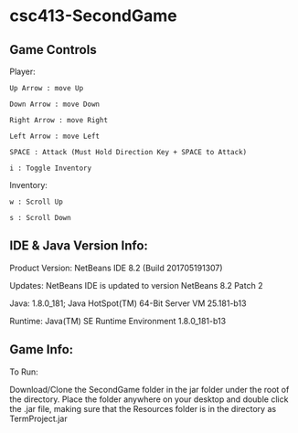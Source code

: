 # csc413-SecondGame

Game Controls
--------
  Player:

    Up Arrow : move Up
  
    Down Arrow : move Down
  
    Right Arrow : move Right
  
    Left Arrow : move Left
  
    SPACE : Attack (Must Hold Direction Key + SPACE to Attack)
  
    i : Toggle Inventory
    
  Inventory:
  
    w : Scroll Up
    
    s : Scroll Down
    
  
    
 
 IDE & Java Version Info:
 --------------------- 
  Product Version: NetBeans IDE 8.2 (Build 201705191307)

  Updates: NetBeans IDE is updated to version NetBeans 8.2 Patch 2

  Java: 1.8.0_181; Java HotSpot(TM) 64-Bit Server VM 25.181-b13

  Runtime: Java(TM) SE Runtime Environment 1.8.0_181-b13
  
Game Info:
------------------------------------------------- 

  To Run: 
  
   Download/Clone the SecondGame folder in the jar folder under the root of the directory. Place the folder anywhere on your desktop and double click the .jar file, making sure that the Resources folder is in the directory as TermProject.jar 



